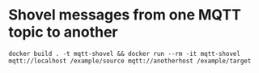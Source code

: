 # Shovel messages from one MQTT topic to another

```
docker build . -t mqtt-shovel && docker run --rm -it mqtt-shovel mqtt://localhost /example/source mqtt://anotherhost /example/target 
```
